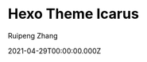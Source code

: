 ---
title: Hexo Theme Icarus
github: https://github.com/ppoffice/hexo-theme-icarus
demo: https://ppoffice.github.io/hexo-theme-icarus/
license: MIT
author: Ruipeng Zhang
author_link: ''
author_twitter: ''
date: 2021-04-29T00:00:00.000Z
ssg:
  - Hexo
cms: null
css: null
category: null
description: A simple, delicate, and modern theme for the static site generator Hexo.
draft: true
publish_date: '2015-03-19T14:24:24Z'
update_date: '2022-08-20T20:13:31Z'
github_star: 5498
github_fork: 1456
---